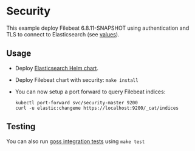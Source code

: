 # Security

This example deploy Filebeat 6.8.11-SNAPSHOT using authentication and TLS to connect to
Elasticsearch (see [values][]).


## Usage

* Deploy [Elasticsearch Helm chart][].

* Deploy Filebeat chart with security: `make install`

* You can now setup a port forward to query Filebeat indices:

  ```
  kubectl port-forward svc/security-master 9200
  curl -u elastic:changeme https://localhost:9200/_cat/indices
  ```


## Testing

You can also run [goss integration tests][] using `make test`


[elasticsearch helm chart]: https://github.com/elastic/helm-charts/tree/6.8/elasticsearch/examples/security/
[goss integration tests]: https://github.com/elastic/helm-charts/tree/6.8/filebeat/examples/security/test/goss.yaml
[values]: https://github.com/elastic/helm-charts/tree/6.8/filebeat/examples/security/values.yaml
